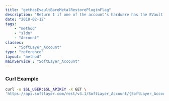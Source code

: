 ```yaml
---
title: "getHasEvaultBareMetalRestorePluginFlag"
description: "Return 1 if one of the account's hardware has the EVault Bare Metal Server Restore Plugin otherwise 0."
date: "2018-02-12"
tags:
    - "method"
    - "sldn"
    - "Account"
classes:
    - "SoftLayer_Account"
type: "reference"
layout: "method"
mainService : "SoftLayer_Account"
---
```


### Curl Example
```bash
curl -u $SL_USER:$SL_APIKEY -X GET \
'https://api.softlayer.com/rest/v3.1/SoftLayer_Account/{SoftLayer_AccountID}/getHasEvaultBareMetalRestorePluginFlag'
```
